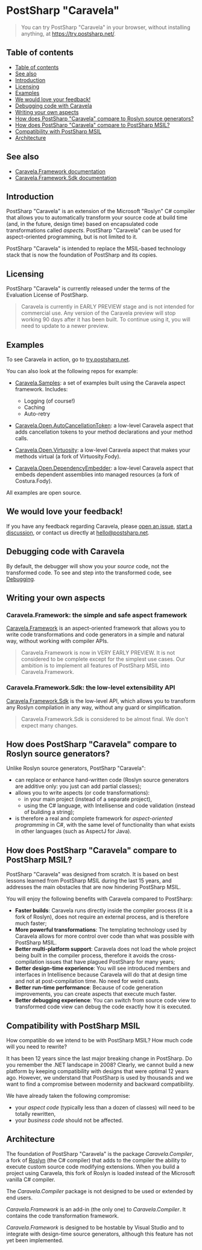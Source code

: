 # PostSharp "Caravela"

> You can try PostSharp "Caravela" in your browser, without installing anything, at https://try.postsharp.net/.


## Table of contents
- [Table of contents](#table-of-contents)
- [See also](#see-also)
- [Introduction](#introduction)
- [Licensing](#licensing)
- [Examples](#examples)
- [We would love your feedback!](#we-would-love-your-feedback)
- [Debugging code with Caravela](#debugging-code-with-caravela)
- [Writing your own aspects](#writing-your-own-aspects)
- [How does PostSharp "Caravela" compare to Roslyn source generators?](#how-does-postsharp-caravela-compare-to-roslyn-source-generators)
- [How does PostSharp "Caravela" compare to PostSharp MSIL?](#how-does-postsharp-caravela-compare-to-postsharp-msil)
- [Compatibility with PostSharp MSIL](#compatibility-with-postsharp-msil)
- [Architecture](#architecture)

## See also

- [Caravela.Framework documentation](Caravela.Framework.md)
- [Caravela.Framework.Sdk documentation](Caravela.Framework.Sdk.md)

## Introduction

PostSharp "Caravela" is an extension of the Microsoft "Roslyn" C# compiler that allows you to automatically transform your source code at build time 
(and, in the future, design time) based on encapsulated code transformations called _aspects_. PostSharp "Caravela" can be used for aspect-oriented 
programming, but is not limited to it.

PostSharp "Caravela" is intended to replace the MSIL-based technology stack that is now the foundation of PostSharp and its copies.

## Licensing

PostSharp "Caravela" is currently released under the terms of the Evaluation License of PostSharp.

> Caravela is currently in EARLY PREVIEW stage and is not intended for commercial use.
> Any version of the Caravela preview will stop working 90 days after it has been built. 
> To continue using it, you will need to update to a newer preview.


## Examples

To see Caravela in action, go to [try.postsharp.net](https://try.postsharp.net).

You can also look at the following repos for example:

* [Caravela.Samples](https://github.com/postsharp/Caravela.Samples): a set of examples built using the Caravela aspect framework. Includes:

    * Logging (of course!)
    * Caching
    * Auto-retry

* [Caravela.Open.AutoCancellationToken](https://github.com/postsharp/Caravela.Open.AutoCancellationToken): a low-level Caravela aspect that
adds cancellation tokens to your method declarations and your method calls.

* [Caravela.Open.Virtuosity](https://github.com/postsharp/Caravela.Open.Virtuosity): a low-level Caravela aspect that makes your
methods virtual (a fork of Virtuosity.Fody).

* [Caravela.Open.DependencyEmbedder](https://github.com/postsharp/Caravela.Open.DependencyEmbedder): a low-level Caravela aspect that
embeds dependent assemblies into managed resources (a fork of Costura.Fody).

All examples are open source.

## We would love your feedback!

If you have any feedback regarding Caravela, please [open an issue](https://github.com/postsharp/Caravela/issues/new),
 [start a discussion](https://github.com/postsharp/Caravela/discussions/new), or contact us directly at hello@postsharp.net.


## Debugging code with Caravela

By default, the debugger will show you your _source_ code, not the transformed code. To see and step into the transformed code,
see [Debugging](Debugging.md).

## Writing your own aspects

### Caravela.Framework: the simple and safe aspect framework

[Caravela.Framework](Caravela.Framework.md) is an aspect-oriented framework that allows you to write code transformations and
code generators in a simple and natural way, without working with compiler APIs.

> Caravela.Framework is now in VERY EARLY PREVIEW. It is not considered to be complete except for the simplest use cases.
> Our ambition is to implement all features of PostSharp MSIL into Caravela.Framework.

### Caravela.Framework.Sdk: the low-level extensibility API

[Caravela.Framework.Sdk](Caravela.Framework.Sdk.md) is the low-level API, which allows you to transform any Roslyn compilation
in any way, without any guard or simplification.

> Caravela.Framework.Sdk is considered to be almost final. We don't expect many changes.



## How does PostSharp "Caravela" compare to Roslyn source generators?

Unlike Roslyn source generators, PostSharp "Caravela":

 * can replace or enhance hand-written code (Roslyn source generators are additive only: you just can add partial classes);
 * allows you to write aspects (or code transformations):
     * in your main project (instead of a separate project),
     * using the C# language, with Intellisense and code validation (instead of building a string);
 * is therefore a real and complete framework for _aspect-oriented programming_ in C#, with the same level of functionality
    than what exists in other languages (such as AspectJ for Java).


## How does PostSharp "Caravela" compare to PostSharp MSIL?

PostSharp "Caravela" was designed from scratch. It is based on best lessons learned from PostSharp MSIL during the last 15 years,
and addresses the main obstacles that are now hindering PostSharp MSIL.


You will enjoy the following benefits with Caravela compared to PostSharp:

* **Faster builds**: Caravela runs directly inside the compiler process (it is a fork of Roslyn), does not require an external process, 
  and is therefore much faster;
* **More powerful transformations**: The templating technology used by Caravela allows for more control over code than what was possible
  with PostSharp MSIL.
* **Better multi-platform support**: Caravela does not load the whole project being built in the compiler process, therefore it avoids the 
  cross-compilation issues that have plagued PostSharp for many years;
* **Better design-time experience**: You will see introduced members and interfaces in Intellisence because Caravela will do that
  at design time and not at post-compilation time. No need for weird casts.
* **Better run-time performance**: Because of code generation improvements, you can create aspects that execute much faster.
* **Better debugging experience**:  You can switch from source code view to transformed code view can debug the code exactly 
  how it is executed.


## Compatibility with PostSharp MSIL

How compatible do we intend to be with PostSharp MSIL? How much code will you need to rewrite?

It has been 12 years since the last major breaking change in PostSharp. Do you remember the .NET landscape in 2008? Clearly,
we cannot build a new platform by keeping compatibility with designs that were optimal 12 years ago. However, we understand that
PostSharp is used by thousands and we want to find a compromise between modernity and backward compatibility.

We have already taken the following compromise:

* your _aspect code_ (typically less than a dozen of classes) will need to be totally rewritten,
* your _business code_ should not be affected.


## Architecture

 The foundation of PostSharp "Caravela" is the package _Caravela.Compiler_, a fork of [Roslyn](https://github.com/dotnet/roslyn) (the C# compiler) that adds to the compiler 
 the ability to execute custom source code modifying extensions. When you build a project using Caravela, this fork of Roslyn is loaded
 instead of the Microsoft vanilla C# compiler.

 The  _Caravela.Compiler_ package is not designed to be used or extended by end users.

 _Caravela.Framework_ is an add-in (the only one) to _Caravela.Compiler_. It contains the code transformation framework.

 _Caravela.Framework_ is designed to be hostable by Visual Studio and to integrate with design-time source
 generators, although this feature has not yet been implemented.

